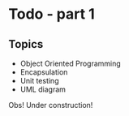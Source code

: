 # Todo - part 1

## Topics 
* Object Oriented Programming
* Encapsulation
* Unit testing
* UML diagram

Obs! Under construction!
